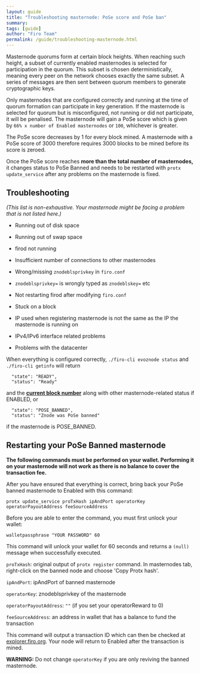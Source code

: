 ```yaml
---
layout: guide
title: "Troubleshooting masternode: PoSe score and PoSe ban"
summary: 
tags: [guide]
author: "Firo Team"
permalink: /guide/troubleshooting-masternode.html
---
```


Masternode quorums form at certain block heights. When reaching such height, a subset of currently enabled masternodes is selected for participation in the quorum. This subset is chosen deterministically, meaning every peer on the network chooses exactly the same subset. A series of messages are then sent between quorum members to generate cryptographic keys. 

Only masternodes that are configured correctly and running at the time of quorum formation can participate in key generation. If the masternode is selected for quorum but is misconfigured, not running or did not participate, it will be penalised. The masternode will gain a PoSe score which is given by `66% x number of Enabled masternodes` or `100`, whichever is greater.

The PoSe score decreases by 1 for every block mined. A masternode with a PoSe score of 3000 therefore requires 3000 blocks to be mined before its score is zeroed.

Once the PoSe score reaches **more than the total number of masternodes,** it changes status to PoSe Banned and needs to be restarted with `protx update_service` after any problems on the masternode is fixed.

## Troubleshooting

_(This list is non-exhaustive. Your masternode might be facing a problem that is not listed here.)_

* Running out of disk space

* Running out of swap space

* firod not running

* Insufficient number of connections to other masternodes

* Wrong/missing `znodeblsprivkey` in `firo.conf`

* `znodeblsprivkey=` is wrongly typed as `znodeblskey=` etc

* Not restarting firod after modifying `firo.conf`

* Stuck on a block

* IP used when registering masternode is not the same as the IP the masternode is running on

* IPv4/IPv6 interface related problems

* Problems with the datacenter

When everything is configured correctly, `./firo-cli evoznode status` and `./firo-cli getinfo` will return

```
  "state": "READY",
  "status": "Ready"
```

and the **[current block number](https://explorer.firo.org/)** along with other masternode-related status if ENABLED, or

```
  "state": "POSE_BANNED",
  "status": "Znode was PoSe banned"
```

if the masternode is POSE_BANNED.

## Restarting your PoSe Banned masternode

**The following commands must be performed on your wallet. Performing it on your masternode will not work as there is no balance to cover the transaction fee.**

After you have ensured that everything is correct, bring back your PoSe banned masternode to Enabled with this command:

```
protx update_service proTxHash ipAndPort operatorKey operatorPayoutAddress feeSourceAddress
```

Before you are able to enter the command, you must first unlock your wallet:

```
walletpassphrase "YOUR PASSWORD" 60
```

This command will unlock your wallet for 60 seconds and returns a `(null)` message when successfully executed.

`proTxHash`: original output of `protx register` command. In masternodes tab, right-click on the banned node and choose 'Copy Protx hash'.

`ipAndPort`: ipAndPort of banned masternode

`operatorKey`: znodeblsprivkey of the masternode

`operatorPayoutAddress`: `""` (if you set your operatorReward to 0)

`feeSourceAddress`: an address in wallet that has a balance to fund the transaction

This command will output a transaction ID which can then be checked at [explorer.firo.org](https://explorer.firo.org). Your node will return to Enabled after the transaction is mined.

**WARNING:** Do not change `operatorKey` if you are only reviving the banned masternode.
